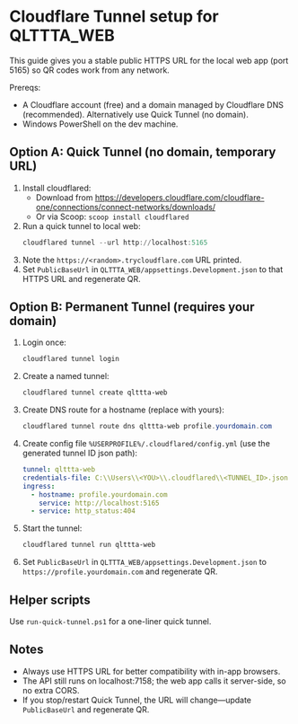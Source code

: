 # Cloudflare Tunnel setup for QLTTTA_WEB

This guide gives you a stable public HTTPS URL for the local web app (port 5165) so QR codes work from any network.

Prereqs:
- A Cloudflare account (free) and a domain managed by Cloudflare DNS (recommended). Alternatively use Quick Tunnel (no domain).
- Windows PowerShell on the dev machine.

## Option A: Quick Tunnel (no domain, temporary URL)
1. Install cloudflared:
   - Download from https://developers.cloudflare.com/cloudflare-one/connections/connect-networks/downloads/
   - Or via Scoop: `scoop install cloudflared`
2. Run a quick tunnel to local web:
   ```powershell
   cloudflared tunnel --url http://localhost:5165
   ```
3. Note the `https://<random>.trycloudflare.com` URL printed.
4. Set `PublicBaseUrl` in `QLTTTA_WEB/appsettings.Development.json` to that HTTPS URL and regenerate QR.

## Option B: Permanent Tunnel (requires your domain)
1. Login once:
   ```powershell
   cloudflared tunnel login
   ```
2. Create a named tunnel:
   ```powershell
   cloudflared tunnel create qlttta-web
   ```
3. Create DNS route for a hostname (replace with yours):
   ```powershell
   cloudflared tunnel route dns qlttta-web profile.yourdomain.com
   ```
4. Create config file `%USERPROFILE%/.cloudflared/config.yml` (use the generated tunnel ID json path):
   ```yaml
   tunnel: qlttta-web
   credentials-file: C:\\Users\\<YOU>\\.cloudflared\\<TUNNEL_ID>.json
   ingress:
     - hostname: profile.yourdomain.com
       service: http://localhost:5165
     - service: http_status:404
   ```
5. Start the tunnel:
   ```powershell
   cloudflared tunnel run qlttta-web
   ```
6. Set `PublicBaseUrl` in `QLTTTA_WEB/appsettings.Development.json` to `https://profile.yourdomain.com` and regenerate QR.

## Helper scripts
Use `run-quick-tunnel.ps1` for a one-liner quick tunnel.

## Notes
- Always use HTTPS URL for better compatibility with in-app browsers.
- The API still runs on localhost:7158; the web app calls it server-side, so no extra CORS.
- If you stop/restart Quick Tunnel, the URL will change—update `PublicBaseUrl` and regenerate QR.

